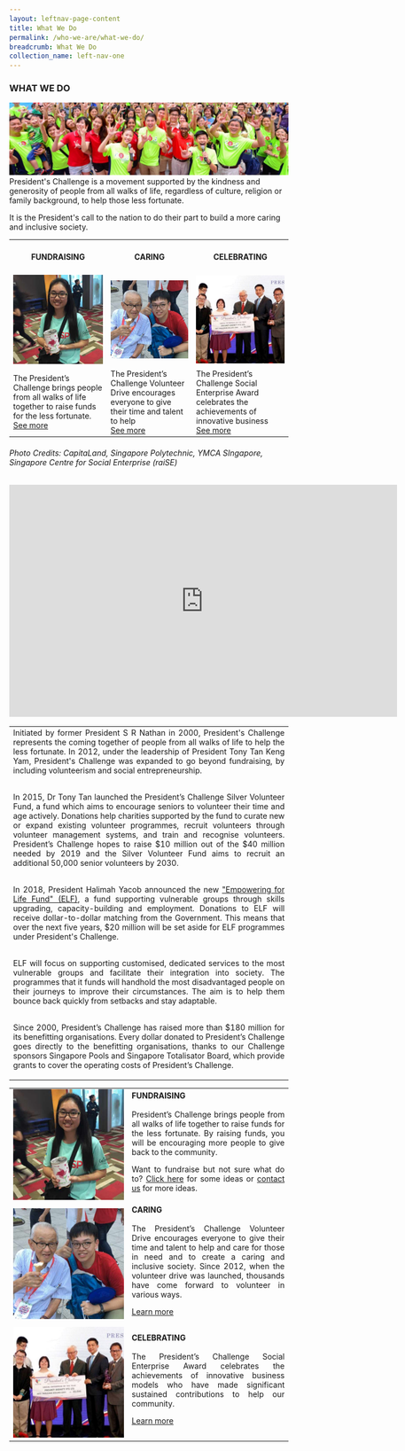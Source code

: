 ```yaml
---
layout: leftnav-page-content
title: What We Do
permalink: /who-we-are/what-we-do/
breadcrumb: What We Do
collection_name: left-nav-one
---
```


### WHAT WE DO
![WhatWeDo_Banner](/images/capita-land.jpg "WhatWeDo Banner")
President's Challenge is a movement supported by the kindness and generosity of people from all walks of life, regardless of culture, religion or family background, to help those less fortunate.

It is the President's call to the nation to do their part to build a more caring and inclusive society.


<table width="100%" cellpadding="10px" cellspacing="10px"><tr><td align="center"><h4>FUNDRAISING</h4></td><td align="center"><h4>CARING</h4></td><td align="center"><h4>CELEBRATING</h4></td></tr>
<tr><td><a href="#tag1"><img src="/images/wwd_fundraising.jpg" style="width:200px;"></a></td>
<td><a href="#tag2"><img src="/images/wwd_caring.jpg" style="width:200px"></a></td>
<td><a href="#tag3"><img src="/images/wwd_celebrating.jpg" style="width:200px"></a></td></tr>
<tr><td>The President’s Challenge brings people from all walks of life together to raise funds for the less fortunate.<br> <a href="#tag1">See more</a> </td>
<td>The President’s Challenge Volunteer Drive encourages everyone to give their time and talent to help<br><a href="#tag2">See more</a></td>
<td>The President’s Challenge Social Enterprise Award celebrates the achievements of innovative business<br><a href="#tag3">See more</a></td></tr>
</table>


###### Photo Credits: CapitaLand, Singapore Polytechnic, YMCA SIngapore, Singapore Centre for Social Enterprise (raiSE)

<iframe width="700" height="419" src="https://www.youtube.com/embed/nY-GEQh3_l4" frameborder="0" allow="autoplay; encrypted-media" allowfullscreen></iframe>


<table width="100%" cellpadding="10px" cellspacing="10px"><tr><td align="justify">Initiated by former President S R Nathan in 2000, President's Challenge represents the coming together of people from all walks of life to help the less fortunate. In 2012, under the leadership of President Tony Tan Keng Yam, President's Challenge was expanded to go beyond fundraising, by including volunteerism and social entrepreneurship.  <br><br>
  
In 2015, Dr Tony Tan launched the President’s Challenge Silver Volunteer Fund, a fund which aims to encourage seniors to volunteer their time and age actively. Donations help charities supported by the fund to curate new or expand existing volunteer programmes, recruit volunteers through volunteer management systems, and train and recognise volunteers. President’s Challenge hopes to raise $10 million out of the $40 million needed by 2019 and the Silver Volunteer Fund aims to recruit an additional 50,000 senior volunteers by 2030. <br><br>

In 2018, President Halimah Yacob announced the new ["Empowering for Life Fund" (ELF)](/empowering-for-life-fund/), a fund supporting vulnerable groups through skills upgrading, capacity-building and employment. Donations to ELF will receive dollar-to-dollar matching from the Government. This means that over the next five years, $20 million will be set aside for ELF programmes under President's Challenge. <br><br>

ELF will focus on supporting customised, dedicated services to the most vulnerable groups and facilitate their integration into society. The programmes that it funds will handhold the most disadvantaged people on their journeys to improve their circumstances. The aim is to help them bounce back quickly from setbacks and stay adaptable.
 <br><br>
 
Since 2000, President’s Challenge has raised more than $180 million for its benefitting organisations. Every dollar donated to President’s Challenge goes directly to the benefitting organisations, thanks to our Challenge sponsors Singapore Pools and Singapore Totalisator Board, which provide grants to cover the operating costs of President’s Challenge.</td></tr>
</table>

<table width="100%" cellpadding="10px" cellspacing="10px">
<tr><td id="tag1" width="200px"><img src="/images/wwd_fundraising.jpg" style="width:200px"></td>
  <td align="justify"><b>FUNDRAISING</b> <br><br>
President’s Challenge brings people from all walks of life together to raise funds for the less fortunate. By raising funds, you will be encouraging more people to give back to the community.

Want to fundraise but not sure what do to? <a href="/take-action/partner-with-us/">Click here</a>  for some ideas or 
<a href="/who-we-are/contact-us/">contact us</a> for more ideas.
</td></tr>

<tr><td id="tag2" width="200px"> <img src="/images/wwd_caring.jpg" style="width:200px"> </td>
  <td align="justify"><b>CARING</b><br><br>
The President’s Challenge Volunteer Drive encourages everyone to give their time and talent to help and care for those in need and to create a caring and inclusive society. Since 2012, when the volunteer drive was launched, thousands have come forward to volunteer in various ways.  

<a href="/take-action/volunteer/">Learn more</a>
</td></tr>

<tr><td id="tag3" width="200px"> <img src="/images/wwd_celebrating.jpg" style="width:200px"> </td>
  <td align="justify"><b>CELEBRATING</b><br><br>
The President’s Challenge Social Enterprise Award celebrates the achievements of innovative business models who have made significant sustained contributions to help our community.

<a href="/who-we-are/social-enterprise/">Learn more</a>
</td></tr>
</table>
